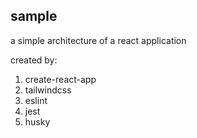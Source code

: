 ## sample

a simple architecture of a react application

created by:
1. create-react-app
2. tailwindcss
3. eslint
4. jest
5. husky